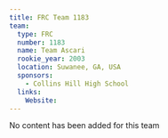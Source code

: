 ```yaml
---
title: FRC Team 1183
team:
  type: FRC
  number: 1183
  name: Team Ascari
  rookie_year: 2003
  location: Suwanee, GA, USA
  sponsors:
    - Collins Hill High School
  links:
    Website: 
---
```

No content has been added for this team